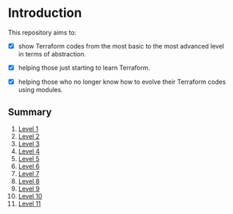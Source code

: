 # Introduction

This repository aims to:

- [x] show Terraform codes from the most basic to the most advanced level in terms of abstraction.

- [x] helping those just starting to learn Terraform.

- [x] helping those who no longer know how to evolve their Terraform codes using modules.

## Summary

1. [Level 1](https://github.com/evairmarinho/terraform-levels/tree/main/level_1)
1. [Level 2](https://github.com/evairmarinho/terraform-levels/tree/main/level_2)
1. [Level 3](https://github.com/evairmarinho/terraform-levels/tree/main/level_3)
1. [Level 4](https://github.com/evairmarinho/terraform-levels/tree/main/level_4)
1. [Level 5](https://github.com/evairmarinho/terraform-levels/tree/main/level_5)
1. [Level 6](https://github.com/evairmarinho/terraform-levels/tree/main/level_6)
1. [Level 7](https://github.com/evairmarinho/terraform-levels/tree/main/level_7)
1. [Level 8](https://github.com/evairmarinho/terraform-levels/tree/main/level_8)
1. [Level 9](https://github.com/evairmarinho/terraform-levels/tree/main/level_9)
1. [Level 10](https://github.com/evairmarinho/terraform-levels/tree/main/level_10)
1. [Level 11](https://github.com/evairmarinho/terraform-levels/tree/main/level_11)
